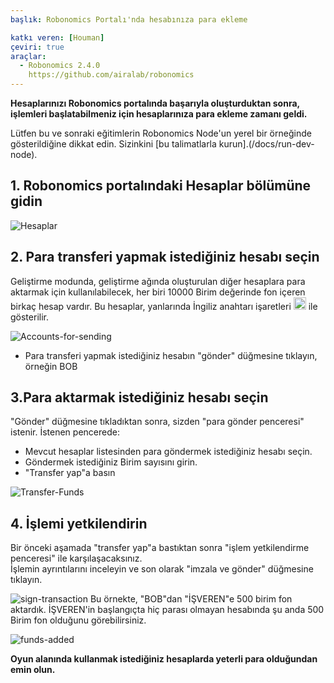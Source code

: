 ```yaml
---
başlık: Robonomics Portalı'nda hesabınıza para ekleme

katkı veren: [Houman]
çeviri: true
araçlar:   
  - Robonomics 2.4.0
    https://github.com/airalab/robonomics
---
```


**Hesaplarınızı Robonomics portalında başarıyla oluşturduktan sonra, işlemleri başlatabilmeniz için hesaplarınıza para ekleme zamanı geldi.**

<robo-wiki-note type="warning" title="Geliştirici Düğümü">

  Lütfen bu ve sonraki eğitimlerin Robonomics Node'un yerel bir örneğinde gösterildiğine dikkat edin. Sizinkini [bu talimatlarla kurun].(/docs/run-dev-node).

</robo-wiki-note>

## 1. Robonomics portalındaki Hesaplar bölümüne gidin

![Hesaplar](../images/creating-an-account/portal-top-left.jpg "Accounts")

## 2. Para transferi yapmak istediğiniz hesabı seçin

Geliştirme modunda, geliştirme ağında oluşturulan diğer hesaplara para aktarmak için kullanılabilecek, her biri 10000 Birim değerinde fon içeren birkaç hesap vardır. Bu hesaplar, yanlarında İngiliz anahtarı işaretleri <img alt="wrench sign" src="../images/adding-funds/wrench.png" width="20" /> ile gösterilir.

 
![Accounts-for-sending](../images/adding-funds/accounts-for-sending.svg "Accounts-for-sending")

- Para transferi yapmak istediğiniz hesabın "gönder" düğmesine tıklayın, örneğin BOB

## 3.Para aktarmak istediğiniz hesabı seçin
"Gönder" düğmesine tıkladıktan sonra, sizden "para gönder penceresi" istenir. İstenen pencerede:

- Mevcut hesaplar listesinden para göndermek istediğiniz hesabı seçin.
- Göndermek istediğiniz Birim sayısını girin.
- "Transfer yap"a basın

![Transfer-Funds](../images/adding-funds/send-funds.png "Transfer-Funds")

## 4. İşlemi yetkilendirin

Bir önceki aşamada "transfer yap"a bastıktan sonra "işlem yetkilendirme penceresi" ile karşılaşacaksınız.<br/>
İşlemin ayrıntılarını inceleyin ve son olarak "imzala ve gönder" düğmesine tıklayın.

![sign-transaction](../images/adding-funds/sign-transaction.png "sign-transaction")
Bu örnekte, "BOB"dan "İŞVEREN"e 500 birim fon aktardık. İŞVEREN'in başlangıçta hiç parası olmayan hesabında şu anda 500 Birim fon olduğunu görebilirsiniz.

![funds-added](../images/adding-funds/funds-added.svg "funds-added")

**Oyun alanında kullanmak istediğiniz hesaplarda yeterli para olduğundan emin olun.**
